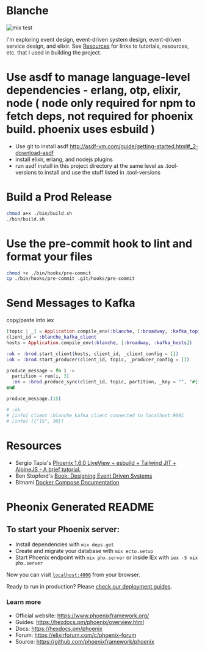 # Blanche
![mix test](https://github.com/nicholasgriffen/blanche/actions/workflows/mix-test.yml/badge.svg)


I'm exploring event design, event-driven system design, event-driven service design, and elixir. See [Resources](#resources) for links to tutorials, resources, etc. that I used in building the project. 

# Use asdf to manage language-level dependencies - erlang, otp, elixir, node ( node only required for npm to fetch deps, not required for phoenix build. phoenix uses esbuild ) 

- Use git to install asdf http://asdf-vm.com/guide/getting-started.html#_2-download-asdf
- install elixir, erlang, and nodejs plugins 
- run asdf install in this project directory at the same level as .tool-versions to install and use the stuff listed in .tool-versions

# Build a Prod Release 

```sh
chmod a+x ./bin/build.sh
./bin/build.sh
```
# Use the pre-commit hook to lint and format your files 

```sh
chmod +x ./bin/hooks/pre-commit
cp ./bin/hooks/pre-commit .git/hooks/pre-commit
```

# Send Messages to Kafka

copy/paste into iex 

```elixir
[topic | _] = Application.compile_env(:blanche, [:broadway, :kafka_topics])
client_id = :blanche_kafka_client
hosts = Application.compile_env(:blanche, [:broadway, :kafka_hosts])

:ok = :brod.start_client(hosts, client_id, _client_config = [])
:ok = :brod.start_producer(client_id, topic, _producer_config = [])

produce_message = fn i ->
  partition = rem(i, 3)
  :ok = :brod.produce_sync(client_id, topic, partition, _key = "", "#{i}")
end

produce_message.(15)

# :ok
# [info] client :blanche_kafka_client connected to localhost:9091
# [info] [{"15", 30}]
```
# Resources
- Sergio Tapia's [Phoenix 1.6.0 LiveView + esbuild + Tailwind JIT + AlpineJS - A brief tutorial.](https://sergiotapia.com/phoenix-160-liveview-esbuild-tailwind-jit-alpinejs-a-brief-tutorial)
- Ben Stopford's [Book: Designing Event Driven Systems](http://www.benstopford.com/2018/04/27/book-designing-event-driven-systems/)
- Bitnami [Docker Compose Documentation](https://github.com/bitnami/bitnami-docker-kafka/blob/master/README.md)

# Pheonix Generated README 

## To start your Phoenix server:

  * Install dependencies with `mix deps.get`
  * Create and migrate your database with `mix ecto.setup`
  * Start Phoenix endpoint with `mix phx.server` or inside IEx with `iex -S mix phx.server`

Now you can visit [`localhost:4000`](http://localhost:4000) from your browser.

Ready to run in production? Please [check our deployment guides](https://hexdocs.pm/phoenix/deployment.html).

### Learn more

  * Official website: https://www.phoenixframework.org/
  * Guides: https://hexdocs.pm/phoenix/overview.html
  * Docs: https://hexdocs.pm/phoenix
  * Forum: https://elixirforum.com/c/phoenix-forum
  * Source: https://github.com/phoenixframework/phoenix
